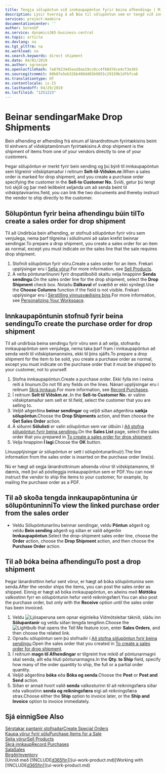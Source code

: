 ```yaml
---
title: Tengja sölupöntun við innkaupapöntun fyrir beina afhendingu | Microsoft Docs
description: Lýsir hvernig á að Búa til sölupöntun sem er tengd við innkaupapöntun til að virkja sendingu beint frá lánardrottni til viðskiptamanns.
services: project-madeira
documentationcenter: ''
author: SorenGP
ms.service: dynamics365-business-central
ms.topic: article
ms.devlang: na
ms.tgt_pltfrm: na
ms.workload: na
ms.search.keywords: direct shipment
ms.date: 04/01/2019
ms.author: sgroespe
ms.openlocfilehash: 7a87023445ea10aa19cc0cc4f60d76ce4cf3e365
ms.sourcegitcommit: 60b87e5eb32bb408dd65b9855c29159b1dfbfca8
ms.translationtype: HT
ms.contentlocale: is-IS
ms.lasthandoff: 04/29/2019
ms.locfileid: "1251223"
---
```

# <a name="make-drop-shipments"></a><span data-ttu-id="12751-103">Beinar sendingar</span><span class="sxs-lookup"><span data-stu-id="12751-103">Make Drop Shipments</span></span>
<span data-ttu-id="12751-104">Bein afhending er afhending frá einum af lánardrottnum fyrirtækisins beint til einhvers af viðskiptamönnum fyrirtækisins.</span><span class="sxs-lookup"><span data-stu-id="12751-104">A drop shipment is the shipment of items from one of your vendors directly to one of your customers.</span></span>

<span data-ttu-id="12751-105">Þegar sölupöntun er merkt fyrir bein sending og þú býrð til innkaupapöntun sem tilgreinir viðskiptamaður í reitnum **Selt-til-Viðskm.nr.**</span><span class="sxs-lookup"><span data-stu-id="12751-105">When a sales order is marked for drop shipment, and you create a purchase order specifying the customer in the **Sell-to Customer No.**</span></span> <span data-ttu-id="12751-106">Sviði, getur þú tengt tvö skjöl og þar með leiðbeint seljanda um að senda beint til viðskiptavinarins.</span><span class="sxs-lookup"><span data-stu-id="12751-106">field, you can link the two documents and thereby instruct the vendor to ship directly to the customer.</span></span>

## <a name="to-create-a-sales-order-for-drop-shipment"></a><span data-ttu-id="12751-107">Sölupöntun fyrir beina afhendingu búin til</span><span class="sxs-lookup"><span data-stu-id="12751-107">To create a sales order for drop shipment</span></span>
<span data-ttu-id="12751-108">Til að Undirbúa bein afhending, er stofnuð sölupöntun fyrir vöru sem venjulega, nema þarf tilgreina í sölulínunni að salan krefst beinnar sendingar.</span><span class="sxs-lookup"><span data-stu-id="12751-108">To prepare a drop shipment, you create a sales order for an item as normal, except you must indicate on the sales line that the sale requires drop shipment.</span></span>

1. <span data-ttu-id="12751-109">Stofnið sölupöntun fyrir vöru.</span><span class="sxs-lookup"><span data-stu-id="12751-109">Create a sales order for an item.</span></span> <span data-ttu-id="12751-110">Frekari upplýsingar eru í [Selja vörur](sales-how-sell-products.md).</span><span class="sxs-lookup"><span data-stu-id="12751-110">For more information, see [Sell Products](sales-how-sell-products.md).</span></span>
2. <span data-ttu-id="12751-111">Á velta pöntunarlínunni fyrir dropatilboðið skaltu velja hnappinn **Senda sendingu**.</span><span class="sxs-lookup"><span data-stu-id="12751-111">On the sales order line for the drop shipment, select the **Drop Shipment** check box.</span></span> <span data-ttu-id="12751-112">Notaðu **Dálkaval** ef svæðið er ekki sýnilegt.</span><span class="sxs-lookup"><span data-stu-id="12751-112">Use the **Choose Columns** function if the field is not visible.</span></span> <span data-ttu-id="12751-113">Frekari upplýsingar eru í [Sérstilling vinnusvæðisins þíns](ui-personalization-user.md).</span><span class="sxs-lookup"><span data-stu-id="12751-113">For more information, see [Personalizing Your Workspace](ui-personalization-user.md).</span></span>

## <a name="to-create-the-purchase-order-for-drop-shipment"></a><span data-ttu-id="12751-114">Innkaupapöntunin stofnuð fyrir beina sendingu</span><span class="sxs-lookup"><span data-stu-id="12751-114">To create the purchase order for drop shipment</span></span>
<span data-ttu-id="12751-115">Til að undirbúa beina sendingu fyrir vöru sem á að selja, stofnarðu innkaupapöntun sem venjulega, nema taka þarf fram í innkaupapöntun að senda verði til viðskiptamannsins, ekki til þíns sjálfs.</span><span class="sxs-lookup"><span data-stu-id="12751-115">To prepare a drop shipment for the item to be sold, you create a purchase order as normal, except you must indicate on the purchase order that it must be shipped to your customer, not to yourself.</span></span>

1. <span data-ttu-id="12751-116">Stofna innkaupapöntun.</span><span class="sxs-lookup"><span data-stu-id="12751-116">Create a purchase order.</span></span> <span data-ttu-id="12751-117">Ekki fylla inn í neina reiti á línunum.</span><span class="sxs-lookup"><span data-stu-id="12751-117">Do not fill any fields on the lines.</span></span> <span data-ttu-id="12751-118">Nánari upplýsingar eru í reitnum [Skrá innkaup](purchasing-how-record-purchases.md).</span><span class="sxs-lookup"><span data-stu-id="12751-118">For more information, see [Record Purchases](purchasing-how-record-purchases.md).</span></span>
2. <span data-ttu-id="12751-119">Í reitnum **Selt til Viðskm.nr.**.</span><span class="sxs-lookup"><span data-stu-id="12751-119">In the **Sell-to Customer No.**</span></span> <span data-ttu-id="12751-120">er valinn viðskiptamaður sem selt er til.</span><span class="sxs-lookup"><span data-stu-id="12751-120">field, select the customer that you are selling to.</span></span>
3. <span data-ttu-id="12751-121">Veljið aðgerðina **beinar sendingar** og veljið síðan aðgerðina **sækja sölupöntun**.</span><span class="sxs-lookup"><span data-stu-id="12751-121">Choose the **Drop Shipments** action, and then choose the **Get Sales Order** action.</span></span>
4. <span data-ttu-id="12751-122">Á síðunni **Sölulisti** er valin sölupöntun sem var útbúin í [Að stofna sölupöntun fyrir beina sendingu](sales-how-drop-shipment.md#to-create-a-sales-order-for-drop-shipment).</span><span class="sxs-lookup"><span data-stu-id="12751-122">On the **Sales List** page, select the sales order that you prepared in [To create a sales order for drop shipment](sales-how-drop-shipment.md#to-create-a-sales-order-for-drop-shipment).</span></span>
5. <span data-ttu-id="12751-123">Velja hnappinn **Í lagi**.</span><span class="sxs-lookup"><span data-stu-id="12751-123">Choose the **OK** button.</span></span>

<span data-ttu-id="12751-124">Línuupplýsingar úr sölupöntun er sett í sölupöntunarlínu(r).</span><span class="sxs-lookup"><span data-stu-id="12751-124">The line information from the sales order is inserted on the purchase order line(s).</span></span>

<span data-ttu-id="12751-125">Nú er hægt að segja lánardrottninum aðsenda vörur til viðskiptamanns, til dæmis, með því að póstleggja innkaupapöntun sem er PDF.</span><span class="sxs-lookup"><span data-stu-id="12751-125">You can now instruct the vendor to ship the items to your customer, for example, by mailing the purchase order as a PDF.</span></span>     

## <a name="to-view-the-linked-purchase-order-from-the-sales-order"></a><span data-ttu-id="12751-126">Til að skoða tengda innkaupapöntunina úr sölupöntuninni</span><span class="sxs-lookup"><span data-stu-id="12751-126">To view the linked purchase order from the sales order</span></span>
* <span data-ttu-id="12751-127">Veldu Sölupöntunarlínu beinnar sendingar, veldu **Pöntun** aðgerð og veldu **Bein sending** aðgerð og síðan er valið aðgerðin **Innkaupapöntun**.</span><span class="sxs-lookup"><span data-stu-id="12751-127">Select the drop-shipment sales order line, choose the **Order** action, choose the **Drop Shipment** action, and then choose the **Purchase Order** action.</span></span>

## <a name="to-post-a-drop-shipment"></a><span data-ttu-id="12751-128">Til að bóka beina afhendingu</span><span class="sxs-lookup"><span data-stu-id="12751-128">To post a drop shipment</span></span>
<span data-ttu-id="12751-129">Þegar lánardrottinn hefur sent vörur, er hægt að bóka sölupöntunina sem senda.</span><span class="sxs-lookup"><span data-stu-id="12751-129">After the vendor ships the items, you can post the sales order as shipped.</span></span> <span data-ttu-id="12751-130">Einnig er hægt að bóka innkaupapöntun, en aðeins með **Móttöku** valkostinn fyrr en sölupöntunin hefur verið reikningsfært.</span><span class="sxs-lookup"><span data-stu-id="12751-130">You can also post the purchase order, but only with the **Receive** option until the sales order has been invoiced.</span></span>

1. <span data-ttu-id="12751-131">Veldu ![Ljósaperuna sem opnar eiginleika Viðmótsleitar](media/ui-search/search_small.png "Segðu mér hvað þú vilt gera") táknið, sláðu inn **Sölupantanir** og veldu síðan tengda tengilinn.</span><span class="sxs-lookup"><span data-stu-id="12751-131">Choose the ![Lightbulb that opens the Tell Me feature](media/ui-search/search_small.png "Tell me what you want to do") icon, enter **Sales Orders**, and then choose the related link.</span></span>
2. <span data-ttu-id="12751-132">Opnaðu sölupöntun sem þú stofnaðir í [Að stofna sölupöntun fyrir beina sendingu]().</span><span class="sxs-lookup"><span data-stu-id="12751-132">Open the sales order that you created in [To create a sales order for drop shipment]().</span></span>
3. <span data-ttu-id="12751-133">Í reitnum **magn til Afhendingar** er tilgreint hve mikið af pöntunarmagni skal senda, allt eða hluti pöntunarmagns.</span><span class="sxs-lookup"><span data-stu-id="12751-133">In the **Qty. to Ship** field, specify how many of the order quantity to ship, the full or a partial order quantity.</span></span>
4. <span data-ttu-id="12751-134">Veljið aðgerðina **bóka** eða **Bóka og senda**.</span><span class="sxs-lookup"><span data-stu-id="12751-134">Choose the **Post** or **Post and Send** action.</span></span>
5. <span data-ttu-id="12751-135">Síðan er annað hvort valið **senda** valkosturinn til að reikningsfæra síðar eða valkostinn **senda og reikningsfæra** eigi að reikningsfæra strax.</span><span class="sxs-lookup"><span data-stu-id="12751-135">Choose either the **Ship** option to invoice later, or the **Ship and Invoice** option to invoice immediately.</span></span>

## <a name="see-also"></a><span data-ttu-id="12751-136">Sjá einnig</span><span class="sxs-lookup"><span data-stu-id="12751-136">See Also</span></span>
[<span data-ttu-id="12751-137">Sérstakar pantanir stofnaðar</span><span class="sxs-lookup"><span data-stu-id="12751-137">Create Special Orders</span></span>](sales-how-to-create-special-orders.md)  
[<span data-ttu-id="12751-138">Kaupa vörur fyrir sölu</span><span class="sxs-lookup"><span data-stu-id="12751-138">Purchase Items for a Sale</span></span>](purchasing-how-purchase-products-sale.md)  
[<span data-ttu-id="12751-139">Selja vörur</span><span class="sxs-lookup"><span data-stu-id="12751-139">Sell Products</span></span>](sales-how-sell-products.md)  
[<span data-ttu-id="12751-140">Skrá innkaup</span><span class="sxs-lookup"><span data-stu-id="12751-140">Record Purchases</span></span>](purchasing-how-record-purchases.md)  
[<span data-ttu-id="12751-141">Sala</span><span class="sxs-lookup"><span data-stu-id="12751-141">Sales</span></span>](sales-manage-sales.md)  
[<span data-ttu-id="12751-142">Birgðir</span><span class="sxs-lookup"><span data-stu-id="12751-142">Inventory</span></span>](inventory-manage-inventory.md)  
<span data-ttu-id="12751-143">[Unnið með [!INCLUDE[d365fin](includes/d365fin_md.md)]](ui-work-product.md)</span><span class="sxs-lookup"><span data-stu-id="12751-143">[Working with [!INCLUDE[d365fin](includes/d365fin_md.md)]](ui-work-product.md)</span></span>
